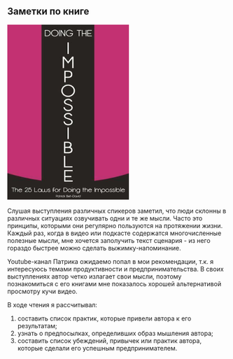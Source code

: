 ## Заметки по книге

<img src="cover.jpg" height=400 >

Слушая выступления различных спикеров заметил, что люди склонны в различных ситуациях озвучивать одни и те же мысли. Часто это принципы, которыми они регулярно пользуются на протяжении жизни. Каждый раз, когда в видео или подкасте содержатся многочисленные полезные мысли, мне хочется заполучить текст сценария - из него гораздо быстрее можно сделать выжимку-напоминание.

Youtube-канал Патрика ожидаемо попал в мои рекомендации, т.к. я интересуюсь темами продуктивности и предпринимательства. В своих выступлениях автор четко излагает свои мысли, поэтому познакомиться с его книгами мне показалось хорошей альтернативой просмотру кучи видео.

В ходе чтения я рассчитывал:
1) составить список практик, которые привели автора к его результатам;
2) узнать о предпосылках, определивших образ мышления автора;
3) составить список убеждений, привычек или практик автора, которые сделали его успешным предпринимателем.

## 

